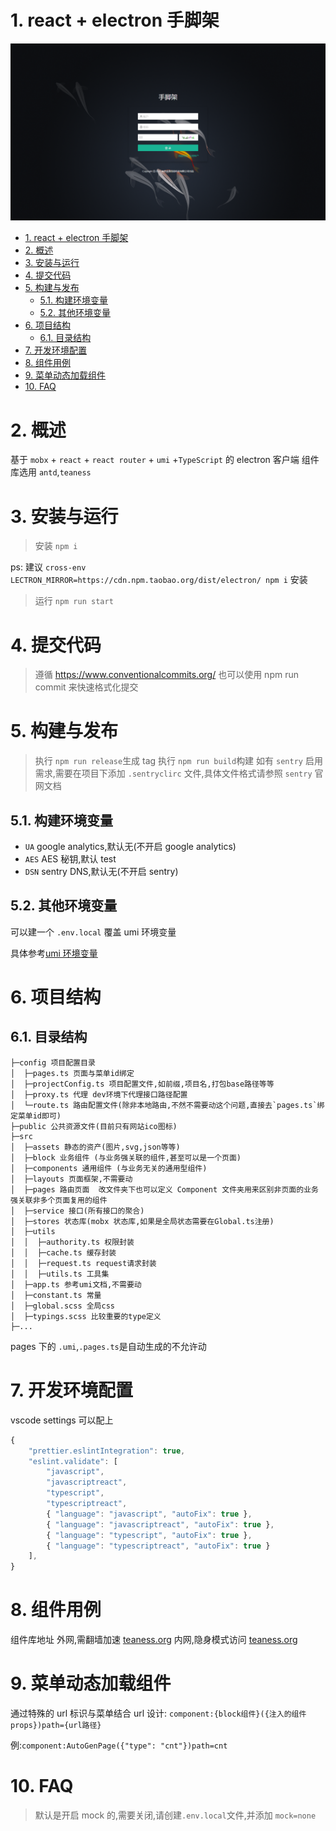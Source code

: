 # 1. react + electron 手脚架

![页面截图](./public/welcome.png)

<!-- TOC -->

- [1. react + electron 手脚架](#1-react--electron-手脚架)
- [2. 概述](#2-概述)
- [3. 安装与运行](#3-安装与运行)
- [4. 提交代码](#4-提交代码)
- [5. 构建与发布](#5-构建与发布)
  - [5.1. 构建环境变量](#51-构建环境变量)
  - [5.2. 其他环境变量](#52-其他环境变量)
- [6. 项目结构](#6-项目结构)
  - [6.1. 目录结构](#61-目录结构)
- [7. 开发环境配置](#7-开发环境配置)
- [8. 组件用例](#8-组件用例)
- [9. 菜单动态加载组件](#9-菜单动态加载组件)
- [10. FAQ](#10-faq)

<!-- /TOC -->

# 2. 概述

基于 `mobx` + `react` + `react router` + `umi` +`TypeScript` 的 electron 客户端
组件库选用 `antd`,`teaness`

# 3. 安装与运行

> 安装 `npm i`

ps: 建议 `cross-env LECTRON_MIRROR=https://cdn.npm.taobao.org/dist/electron/ npm i` 安装

> 运行 `npm run start`

# 4. 提交代码

> 遵循 https://www.conventionalcommits.org/
> 也可以使用 npm run commit 来快速格式化提交

# 5. 构建与发布

> 执行 `npm run release`生成 tag
> 执行 `npm run build`构建
> 如有 `sentry` 启用需求,需要在项目下添加 `.sentryclirc` 文件,具体文件格式请参照 `sentry` 官网文档

## 5.1. 构建环境变量

- `UA` google analytics,默认无(不开启 google analytics)
- `AES` AES 秘钥,默认 test
- `DSN` sentry DNS,默认无(不开启 sentry)

## 5.2. 其他环境变量

可以建一个 `.env.local` 覆盖 umi 环境变量

具体参考[umi 环境变量](https://v2.umijs.org/zh/guide/env-variables.html#%E5%A6%82%E4%BD%95%E9%85%8D%E7%BD%AE)

# 6. 项目结构

## 6.1. 目录结构

```
├─config 项目配置目录
│  ├─pages.ts 页面与菜单id绑定
│  ├─projectConfig.ts 项目配置文件,如前缀,项目名,打包base路径等等
│  ├─proxy.ts 代理 dev环境下代理接口路径配置
│  └─route.ts 路由配置文件(除非本地路由,不然不需要动这个问题,直接去`pages.ts`绑定菜单id即可)
├─public 公共资源文件(目前只有网站ico图标)
├─src
│  ├─assets 静态的资产(图片,svg,json等等)
│  ├─block 业务组件 (与业务强关联的组件,甚至可以是一个页面)
│  ├─components 通用组件 (与业务无关的通用型组件)
│  ├─layouts 页面框架,不需要动
│  ├─pages 路由页面  改文件夹下也可以定义 Component 文件夹用来区别非页面的业务强关联非多个页面复用的组件
│  ├─service 接口(所有接口的聚合)
│  ├─stores 状态库(mobx 状态库,如果是全局状态需要在Global.ts注册)
│  ├─utils
│  │  ├─authority.ts 权限封装
│  │  ├─cache.ts 缓存封装
│  │  ├─request.ts request请求封装
│  │  ├─utils.ts 工具集
│  ├─app.ts 参考umi文档,不需要动
│  ├─constant.ts 常量
│  ├─global.scss 全局css
│  ├─typings.scss 比较重要的type定义
├─...

```

pages 下的 `.umi`,`.pages.ts`是自动生成的不允许动

# 7. 开发环境配置

vscode settings 可以配上

```javaScript
{
    "prettier.eslintIntegration": true,
    "eslint.validate": [
        "javascript",
        "javascriptreact",
        "typescript",
        "typescriptreact",
        { "language": "javascript", "autoFix": true },
        { "language": "javascriptreact", "autoFix": true },
        { "language": "typescript", "autoFix": true },
        { "language": "typescriptreact", "autoFix": true }
    ],
}
```

# 8. 组件用例

组件库地址
外网,需翻墙加速 [teaness.org](https://teaness.org/)
内网,隐身模式访问 [teaness.org](http://teaness.org/)

# 9. 菜单动态加载组件

通过特殊的 url 标识与菜单结合
url 设计: `component:{block组件}({注入的组件props})path={url路径}`

例:`component:AutoGenPage({"type": "cnt"})path=cnt`

# 10. FAQ

> 默认是开启 mock 的,需要关闭,请创建`.env.local`文件,并添加 `mock=none`
